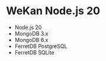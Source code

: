 # WeKan Node.js 20

- Node.js 20
- MongoDB 3.x
- MongoDB 6.x
- FerretDB PostgreSQL
- FerretDB SQLite
